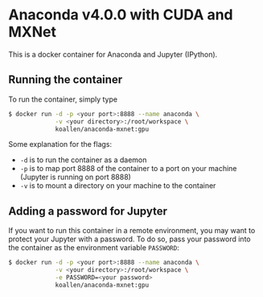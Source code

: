 # Anaconda v4.0.0 with CUDA and MXNet

This is a docker container for Anaconda and Jupyter (IPython).

## Running the container
To run the container, simply type
```bash
$ docker run -d -p <your port>:8888 --name anaconda \
             -v <your directory>:/root/workspace \
             koallen/anaconda-mxnet:gpu
```
Some explanation for the flags:
- `-d` is to run the container as a daemon
- `-p` is to map port 8888 of the container to a port on your machine (Jupyter is running on port 8888)
- `-v` is to mount a directory on your machine to the container

## Adding a password for Jupyter
If you want to run this container in a remote environment, you may want to protect your
Jupyter with a password. To do so, pass your password into the container as the environment
variable `PASSWORD`:
```bash
$ docker run -d -p <your port>:8888 --name anaconda \
             -v <your directory>:/root/workspace \
             -e PASSWORD=<your password>
             koallen/anaconda-mxnet:gpu
```
